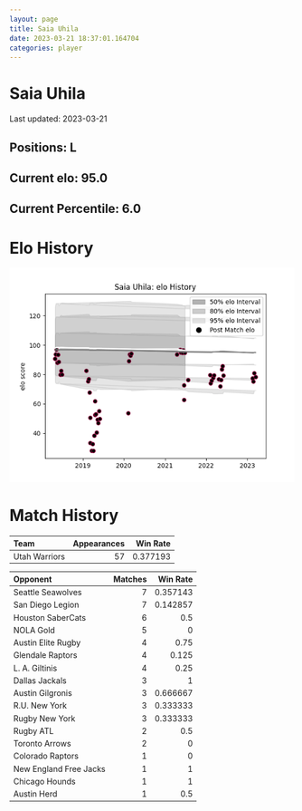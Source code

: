 ```yaml
---  
layout: page  
title: Saia Uhila  
date: 2023-03-21 18:37:01.164704  
categories: player  
---
```

# Saia Uhila


Last updated: 2023-03-21
## Positions: L

## Current elo: 95.0

## Current Percentile: 6.0

# Elo History


![elo history](history_SaiaUhila.png)
# Match History


| Team          |   Appearances |   Win Rate |
|:--------------|--------------:|-----------:|
| Utah Warriors |            57 |   0.377193 |

| Opponent               |   Matches |   Win Rate |
|:-----------------------|----------:|-----------:|
| Seattle Seawolves      |         7 |   0.357143 |
| San Diego Legion       |         7 |   0.142857 |
| Houston SaberCats      |         6 |   0.5      |
| NOLA Gold              |         5 |   0        |
| Austin Elite Rugby     |         4 |   0.75     |
| Glendale Raptors       |         4 |   0.125    |
| L. A. Giltinis         |         4 |   0.25     |
| Dallas Jackals         |         3 |   1        |
| Austin Gilgronis       |         3 |   0.666667 |
| R.U. New York          |         3 |   0.333333 |
| Rugby New York         |         3 |   0.333333 |
| Rugby ATL              |         2 |   0.5      |
| Toronto Arrows         |         2 |   0        |
| Colorado Raptors       |         1 |   0        |
| New England Free Jacks |         1 |   1        |
| Chicago Hounds         |         1 |   1        |
| Austin Herd            |         1 |   0.5      |